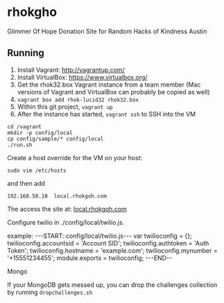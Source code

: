 rhokgho
=======

Glimmer Of Hope Donation Site for Random Hacks of Kindness Austin

Running
-------

1. Install Vagrant: http://vagrantup.com/
2. Install VirtualBox: https://www.virtualbox.org/
3. Get the rhok32.box Vagrant instance from a team member (Mac versions of Vagrant and VirtualBox can probably be copied as well)
4. ```vagrant box add rhok-lucid32 rhok32.box```
5. Within this git project, ```vagrant up```
6. After the instance has started, ```vagrant ssh``` to SSH into the VM

```
cd /vagrant
mkdir -p config/local
cp config/sample/* config/local
./run.sh
```

Create a host override for the VM on your host:

`sudo vim /etc/hosts`

and then add

`192.168.50.10  local.rhokgoh.com`

The access the site at: [local.rhokgoh.com](http://local.rhokgoh.com/)

Configure twilio in ./config/local/twilio.js.

example:
---START: config/local/twilio.js---
var twilioconfig = {};
twilioconfig.accountsid = 'Account SID';
twilioconfig.authtoken = 'Auth Token';
twilioconfig.hostname = 'example.com';
twilioconfig.mynumber = '+15551234455';
module.exports = twilioconfig;
---END--

Mongo

If your MongoDB gets messed up, you can drop the challenges collection by running ```dropchallenges.sh```

